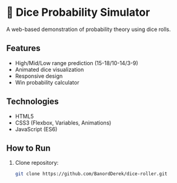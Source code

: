 # 🎲 Dice Probability Simulator

A web-based demonstration of probability theory using dice rolls.

## Features
- High/Mid/Low range prediction (15-18/10-14/3-9)
- Animated dice visualization
- Responsive design
- Win probability calculator

## Technologies
- HTML5
- CSS3 (Flexbox, Variables, Animations)
- JavaScript (ES6)

## How to Run
1. Clone repository:
   ```bash
   git clone https://github.com/BanordDerek/dice-roller.git